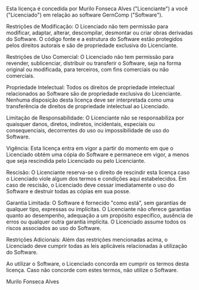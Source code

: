 Esta licença é concedida por Murilo Fonseca Alves ("Licenciante") a você ("Licenciado") em relação ao software GernComp ("Software").

Restrições de Modificação: O Licenciado não tem permissão para modificar, adaptar, alterar, descompilar, desmontar ou criar obras derivadas do Software. O código fonte e a estrutura do Software estão protegidos pelos direitos autorais e são de propriedade exclusiva do Licenciante.

Restrições de Uso Comercial: O Licenciado não tem permissão para revender, sublicenciar, distribuir ou transferir o Software, seja na forma original ou modificada, para terceiros, com fins comerciais ou não comerciais.

Propriedade Intelectual: Todos os direitos de propriedade intelectual relacionados ao Software são de propriedade exclusiva do Licenciante. Nenhuma disposição desta licença deve ser interpretada como uma transferência de direitos de propriedade intelectual ao Licenciado.

Limitação de Responsabilidade: O Licenciante não se responsabiliza por quaisquer danos, diretos, indiretos, incidentais, especiais ou consequenciais, decorrentes do uso ou impossibilidade de uso do Software.

Vigência: Esta licença entra em vigor a partir do momento em que o Licenciado obtém uma cópia do Software e permanece em vigor, a menos que seja rescindida pelo Licenciado ou pelo Licenciante.

Rescisão: O Licenciante reserva-se o direito de rescindir esta licença caso o Licenciado viole algum dos termos e condições aqui estabelecidos. Em caso de rescisão, o Licenciado deve cessar imediatamente o uso do Software e destruir todas as cópias em sua posse.

Garantia Limitada: O Software é fornecido "como está", sem garantias de qualquer tipo, expressas ou implícitas. O Licenciante não oferece garantias quanto ao desempenho, adequação a um propósito específico, ausência de erros ou qualquer outra garantia implícita. O Licenciado assume todos os riscos associados ao uso do Software.

Restrições Adicionais: Além das restrições mencionadas acima, o Licenciado deve cumprir todas as leis aplicáveis relacionadas à utilização do Software.

Ao utilizar o Software, o Licenciado concorda em cumprir os termos desta licença. Caso não concorde com estes termos, não utilize o Software.

Murilo Fonseca Alves
